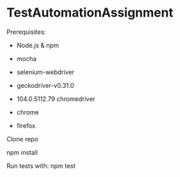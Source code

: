 # TestAutomationAssignment
Prerequisites:

- Node.js & npm

- mocha

- selenium-webdriver

- geckodriver-v0.31.0

- 104.0.5112.79 chromedriver

- chrome

- firefox


Clone repo


npm install


Run tests with: npm test

